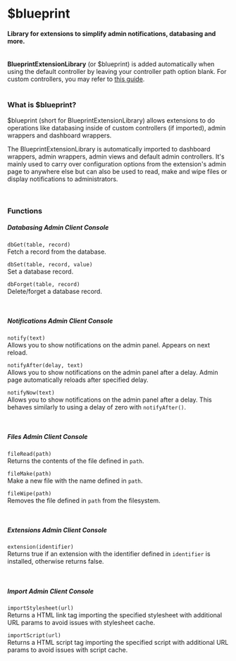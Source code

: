 # $blueprint
<h4 class="fw-light">Library for extensions to simplify admin notifications, databasing and more.</h4><br/>

<div class="alert alert-dark" role="alert">
  <i class="bi bi-currency-dollar me-2 mt-1 mb-1" style="font-size:23px; float: left;"></i>
  <div class="ps-3 ms-3"><b>BlueprintExtensionLibrary</b> (or $blueprint) is added automatically when using the default controller by leaving your controller path option blank. For custom controllers, you may refer to <a href="?page=developing-extensions/Custom-controllers" class="alert-link">this guide</a>.</div>
</div>
<br/>

### **What is $blueprint?**
\$blueprint (short for BlueprintExtensionLibrary) allows extensions to do operations like databasing inside of custom controllers (if imported), admin wrappers and dashboard wrappers.

The BlueprintExtensionLibrary is automatically imported to dashboard wrappers, admin wrappers, admin views and default admin controllers. It's mainly used to carry over configuration options from the extension's admin page to anywhere else but can also be used to read, make and wipe files or display notifications to administrators.

<br/>

### **Functions**

##### Databasing <span class="badge bg-primary-subtle text-primary-emphasis rounded-pill">Admin <i class="bi bi-check"></i></span> <span class="badge bg-primary-subtle text-primary-emphasis rounded-pill">Client <i class="bi bi-check"></i></span> <span class="badge bg-primary-subtle text-primary-emphasis rounded-pill">Console <i class="bi bi-check"></i></span>
`dbGet(table, record)`\
Fetch a record from the database.

`dbSet(table, record, value)`\
Set a database record.

`dbForget(table, record)`\
Delete/forget a database record.

<br/>

##### Notifications <span class="badge bg-primary-subtle text-primary-emphasis rounded-pill">Admin <i class="bi bi-check"></i></span> <span class="badge bg-secondary-subtle text-secondary-emphasis rounded-pill opacity-50">Client <i class="bi bi-x"></i></span> <span class="badge bg-secondary-subtle text-secondary-emphasis rounded-pill opacity-50">Console <i class="bi bi-x"></i></span>
`notify(text)`\
Allows you to show notifications on the admin panel. Appears on next reload.

`notifyAfter(delay, text)`\
Allows you to show notifications on the admin panel after a delay. Admin page automatically reloads after specified delay.

`notifyNow(text)`\
Allows you to show notifications on the admin panel after a delay. This behaves similarly to using a delay of zero with `notifyAfter()`.

<br/>

##### Files <span class="badge bg-primary-subtle text-primary-emphasis rounded-pill">Admin <i class="bi bi-check"></i></span> <span class="badge bg-primary-subtle text-primary-emphasis rounded-pill">Client <i class="bi bi-check"></i></span> <span class="badge bg-primary-subtle text-primary-emphasis rounded-pill">Console <i class="bi bi-check"></i></span>
`fileRead(path)`\
Returns the contents of the file defined in `path`.

`fileMake(path)`\
Make a new file with the name defined in `path`.

`fileWipe(path)`\
Removes the file defined in `path` from the filesystem.

<br/>

##### Extensions <span class="badge bg-primary-subtle text-primary-emphasis rounded-pill">Admin <i class="bi bi-check"></i></span> <span class="badge bg-primary-subtle text-primary-emphasis rounded-pill">Client <i class="bi bi-check"></i></span> <span class="badge bg-primary-subtle text-primary-emphasis rounded-pill">Console <i class="bi bi-check"></i></span>
`extension(identifier)`\
Returns true if an extension with the identifier defined in `identifier` is installed, otherwise returns false.

<br/>

##### Import <span class="badge bg-primary-subtle text-primary-emphasis rounded-pill">Admin <i class="bi bi-check"></i></span> <span class="badge bg-primary-subtle text-primary-emphasis rounded-pill">Client <i class="bi bi-check"></i></span> <span class="badge bg-secondary-subtle text-secondary-emphasis rounded-pill opacity-50">Console <i class="bi bi-x"></i></span>
`importStylesheet(url)` <tag type="new" content="beta-2024-08"/></tag>\
Returns a HTML link tag importing the specified stylesheet with additional URL params to avoid issues with stylesheet cache.

`importScript(url)` <tag type="new" content="beta-2024-08"/></tag>\
Returns a HTML script tag importing the specified script with additional URL params to avoid issues with script cache.